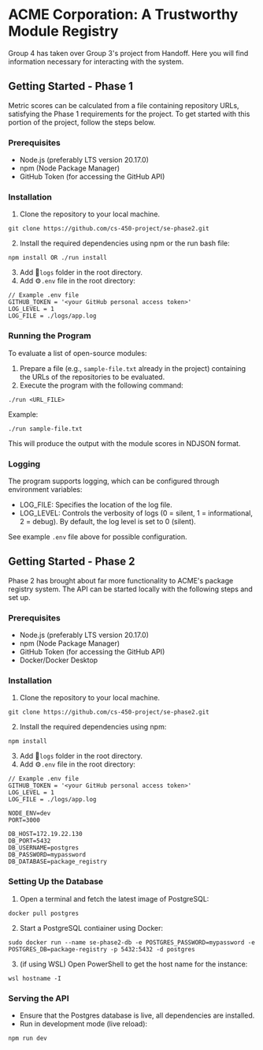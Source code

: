 
# ACME Corporation: A Trustworthy Module Registry

Group 4 has taken over Group 3's project from Handoff. Here you will find information necessary for interacting with the system. 

## Getting Started - Phase 1

Metric scores can be calculated from a file containing repository URLs, satisfying the Phase 1 requirements for the project. To get started with this portion of the project, follow the steps below.

### Prerequisites
* Node.js (preferably LTS version 20.17.0)
* npm (Node Package Manager)
* GitHub Token (for accessing the GitHub API)

### Installation
1. Clone the repository to your local machine.
```
git clone https://github.com/cs-450-project/se-phase2.git
```
2. Install the required dependencies using npm or the run bash file:
```
npm install OR ./run install
```
3. Add 📁`logs` folder in the root directory.
4. Add ⚙️`.env` file in the root directory:
```
// Example .env file
GITHUB_TOKEN = '<your GitHub personal access token>'
LOG_LEVEL = 1
LOG_FILE = ./logs/app.log
```

### Running the Program
To evaluate a list of open-source modules:
1. Prepare a file (e.g., `sample-file.txt` already in the project) containing the URLs of the repositories to be evaluated.
2. Execute the program with the following command:
``` 
./run <URL_FILE>
```
Example:
```
./run sample-file.txt
```
This will produce the output with the module scores in NDJSON format.

### Logging
The program supports logging, which can be configured through environment variables:
- LOG_FILE: Specifies the location of the log file.
- LOG_LEVEL: Controls the verbosity of logs (0 = silent, 1 = informational, 2 = debug). By default, the log level is set to 0 (silent).

See example `.env` file above for possible configuration.

## Getting Started - Phase 2

Phase 2 has brought about far more functionality to ACME's package registry system. The API can be started locally with the following steps and set up.

### Prerequisites
* Node.js (preferably LTS version 20.17.0)
* npm (Node Package Manager)
* GitHub Token (for accessing the GitHub API)
* Docker/Docker Desktop

### Installation
1. Clone the repository to your local machine.
```
git clone https://github.com/cs-450-project/se-phase2.git
```
2. Install the required dependencies using npm:
```
npm install
```
3. Add 📁`logs` folder in the root directory.
4. Add ⚙️`.env` file in the root directory:
```
// Example .env file
GITHUB_TOKEN = '<your GitHub personal access token>'
LOG_LEVEL = 1
LOG_FILE = ./logs/app.log

NODE_ENV=dev
PORT=3000

DB_HOST=172.19.22.130
DB_PORT=5432
DB_USERNAME=postgres
DB_PASSWORD=mypassword
DB_DATABASE=package_registry
```

### Setting Up the Database
1. Open a terminal and fetch the latest image of PostgreSQL:
```
docker pull postgres
```
2. Start a PostgreSQL contiainer using Docker:
```
sudo docker run --name se-phase2-db -e POSTGRES_PASSWORD=mypassword -e POSTGRES_DB=package-registry -p 5432:5432 -d postgres
```
3. (if using WSL) Open PowerShell to get the host name for the instance:
```
wsl hostname -I
```

### Serving the API
* Ensure that the Postgres database is live, all dependencies are installed.
* Run in development mode (live reload):
```
npm run dev
```